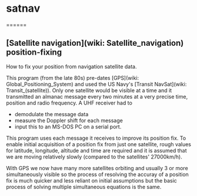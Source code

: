 # satnav #
======

## [Satellite navigation](wiki: Satellite_navigation) position-fixing ##

How to fix your position from navigation satellite data.

This program (from the late 80s) pre-dates [GPS](wiki: Global_Positioning_System)
and used the US Navy's [Transit NavSat](wiki: Transit_(satellite)).
Only one satellite would be visible at a time and it transmitted an almanac message
every two minutes at a very precise time, position and radio frequency.
A UHF receiver had to
* demodulate the message data
* measure the Doppler shift for each message
* input this to an MS-DOS PC on a serial port.

This program uses each message it receives to improve its position fix.
To enable initial acquisition of a position fix from just one satellite,
rough values for latitude, longitude, altitude and time are required
and it is assumed that we are moving relatively slowly (compared to the satellites' 27000km/h).

With GPS we now have many more satellites orbiting and usually 3 or more simultaneously visible
so the process of resolving the accuray of a position fix is much quicker and less reliant on
initial assumptions but the basic process of solving multiple simultaneous equations is the same.